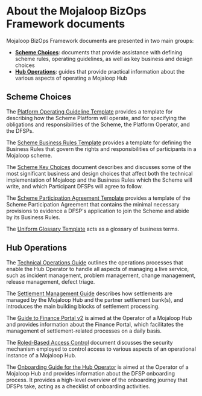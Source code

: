 # About the Mojaloop BizOps Framework documents

Mojaloop BizOps Framework documents are presented in two main groups:

* [**Scheme Choices**](#scheme-choices): documents that provide assistance with defining scheme rules, operating guidelines, as well as key business and design choices
* [**Hub Operations**](#hub-operations): guides that provide practical information about the various aspects of operating a Mojaloop Hub

## Scheme Choices

The [Platform Operating Guideline Template](platform-operating-guideline.md) provides a template for describing how the Scheme Platform will operate, and for specifying the obligations and responsibilities of the Scheme, the Platform Operator, and the DFSPs.

The [Scheme Business Rules Template](scheme-business-rules.md) provides a template for defining the Business Rules that govern the rights and responsibilities of participants in a Mojaloop scheme.

The [Scheme Key Choices](scheme-key-choices.md) document describes and discusses some of the most significant business and design choices that affect both the technical implementation of Mojaloop and the Business Rules which the Scheme will write, and which Participant DFSPs will agree to follow.

The [Scheme Participation Agreement Template](scheme-participation-agreement.md) provides a template of the Scheme Participation Agreement that contains the minimal necessary provisions to evidence a DFSP's application to join the Scheme and abide by its Business Rules.

The [Uniform Glossary Template](scheme-uniform-glossary.md) acts as a glossary of business terms. 

## Hub Operations

The [Technical Operations Guide](tech-ops-introduction.md) outlines the operations processes that enable the Hub Operator to handle all aspects of managing a live service, such as incident management, problem management, change management, release management, defect triage.

The [Settlement Management Guide](settlement-management-introduction.md) describes how settlements are managed by the Mojaloop Hub and the partner settlement bank(s), and introduces the main building blocks of settlement processing.

The [Guide to Finance Portal v2](busops-portal-introduction.md) is aimed at the Operator of a Mojaloop Hub and provides information about the Finance Portal, which facilitates the management of settlement-related processes on a daily basis.

The [Roled-Based Access Control](Role-based-access-control.md) document discusses the security mechanism employed to control access to various aspects of an operational instance of a Mojaloop Hub. 

The [Onboarding Guide for the Hub Operator](onboarding-introduction.md) is aimed at the Operator of a Mojaloop Hub and provides information about the DFSP onboarding process. It provides a high-level overview of the onboarding journey that DFSPs take, acting as a checklist of onboarding activities.

